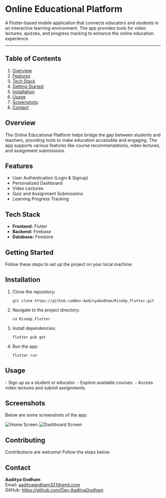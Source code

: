<!DOCTYPE html>
<html lang="en">
<head>
  <meta charset="UTF-8">
  <meta name="viewport" content="width=device-width, initial-scale=1.0">
</head>
<body>

<div class="container">
  <h1>Online Educational Platform</h1>
  <p>
    A Flutter-based mobile application that connects educators and students in an interactive learning environment. 
    The app provides tools for video lectures, quizzes, and progress tracking to enhance the online education experience.
  </p>

  <hr>

  <h2>Table of Contents</h2>
  <ol>
    <li><a href="#overview">Overview</a></li>
    <li><a href="#features">Features</a></li>
    <li><a href="#tech-stack">Tech Stack</a></li>
    <li><a href="#getting-started">Getting Started</a></li>
    <li><a href="#installation">Installation</a></li>
    <li><a href="#usage">Usage</a></li>
    <li><a href="#screenshots">Screenshots</a></li>
    <li><a href="#contact">Contact</a></li>
  </ol>

  <h2 id="overview">Overview</h2>
  <p>
    The Online Educational Platform helps bridge the gap between students and teachers, providing tools to make education accessible and engaging. The app supports various features like course recommendations, video lectures, and assignment submissions.
  </p>

  <h2 id="features">Features</h2>
  <ul>
    <li>User Authentication (Login & Signup)</li>
    <li>Personalized Dashboard</li>
    <li>Video Lectures</li>
    <li>Quiz and Assignment Submissions</li>
    <li>Learning Progress Tracking</li>
  </ul>

  <h2 id="tech-stack">Tech Stack</h2>
  <ul>
    <li><strong>Frontend:</strong> Flutter</li>
    <li><strong>Backend:</strong> Firebase</li>
    <li><strong>Database:</strong> Firestore</li>
  </ul>

  <h2 id="getting-started">Getting Started</h2>
  <p>Follow these steps to set up the project on your local machine:</p>

  <h2 id="installation">Installation</h2>
  <ol>
    <li>Clone the repository:
      <pre><code>git clone https://github.comDev-AadityaGodham/RiseUp_Flutter.git</code></pre>
    </li>
    <li>Navigate to the project directory:
      <pre><code>cd RiseUp_Flutter</code></pre>
    </li>
    <li>Install dependencies:
      <pre><code>flutter pub get</code></pre>
    </li>
    <li>Run the app:
      <pre><code>flutter run</code></pre>
    </li>
  </ol>

  <h2 id="usage">Usage</h2>
  <p>
    - Sign up as a student or educator.  
    - Explore available courses.  
    - Access video lectures and submit assignments.  
  </p>

  <h2 id="screenshots">Screenshots</h2>
  <p>Below are some screenshots of the app:</p>
  <img url="https://drive.google.com/file/d/1d22ajEJ0BMpaO4YYmp2Y5mFXCM4cNLhk/view?usp=sharing" alt="Home Screen">
  <img src="assets/screenshots/dashboard.png" alt="Dashboard Screen">

  <h2 id="contributing">Contributing</h2>
  <p>
    Contributions are welcome! Follow the steps below:  
  </p>

  <h2 id="contact">Contact</h2>
  <p>
    <strong>Aaditya Godham</strong>  
    <br>Email: <a href="mailto:aadityagodham321@gmil.com">aadityagodham321@gmil.com</a>  
    <br>GitHub: <a href="https://github.com/Dev-AadityaGodham">https://github.com/Dev-AadityaGodham</a>
  </p>

</div>

</body>
</html>
